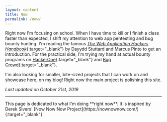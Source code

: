 ```yaml
---
layout: content
title: Now
permalink: /now/
---
```

Right now I'm focusing on school. When I have time to kill or I finish a class faster than expected, I shift my attention to web app pentesting and bug bounty hunting. I'm reading the famous [*The Web Application Hackers Handbook*](https://www.amazon.com/dp/1118026470/ref=cm_sw_em_r_mt_dp_U_AhARDbPSJZ61Y){:target="_blank"} by Dayydd Stuttard and Marcus Pinto to get an introduction. For the practical side, I'm trying my hand at actual bounty programs on [HackerOne](https://hackerone.com/){:target="_blank"} and [Bug Crowd](https://www.bugcrowd.com/){:target="_blank"}.

I'm also looking for smaller, bite-sized projects that I can work on and showcase here, on my blog! Right now the main project is polishing this site.

*Last updated on October 21st, 2019*

<hr/>
This page is dedicated to what I'm doing **right now**. It is inspired by Derek Sivers' [Now Now Now Project](https://nownownow.com/){:target="_blank"}.

